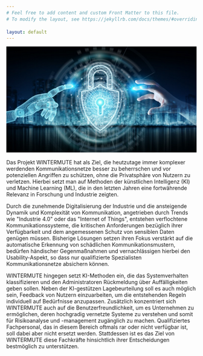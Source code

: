```yaml
---
# Feel free to add content and custom Front Matter to this file.
# To modify the layout, see https://jekyllrb.com/docs/themes/#overriding-theme-defaults

layout: default
---
```


![Wintermute Schaubild](/assets/img/wintermute-display.png)

Das Projekt WINTERMUTE hat als Ziel, die heutzutage immer komplexer werdenden Kommunikationsnetze besser zu beherrschen und vor potenziellen Angriffen zu schützen, ohne die Privatsphäre von Nutzern zu verletzen. Hierbei setzt man auf Methoden der künstlichen Intelligenz (KI) und Machine Learning (ML), die in den letzten Jahren eine fortwährende Relevanz in Forschung und Industrie zeigten.

Durch die zunehmende Digitalisierung der Industrie und die ansteigende Dynamik und Komplexität von Kommunikation, angetrieben durch Trends wie "Industrie 4.0" oder das "Internet of Things", entstehen verflochtene Kommunikationssysteme, die kritischen Anforderungen bezüglich ihrer Verfügbarkeit und dem angemessenen Schutz von sensiblen Daten genügen müssen. Bisherige Lösungen setzen ihren Fokus verstärkt auf die automatische Erkennung von schädlichen Kommunikationsmustern, bedürfen händischer Gegenmaßnahmen und vernachlässigen hierbei den Usability-Aspekt, so dass nur qualifizierte Spezialisten Kommunikationsnetze absichern können.

WINTERMUTE hingegen setzt KI-Methoden ein, die das Systemverhalten klassifizieren und den Administratoren Rückmeldung über Auffälligkeiten geben sollen. Neben der KI-gestützen Lagebeurteilung soll es auch möglich sein, Feedback von Nutzern einzuarbeiten, um die entstehenden Regeln individuell auf Bedürfnisse anzupassen. Zusätzlich konzentriert sich WINTERMUTE auch auf die Benutzerfreundlichkeit, um es Unternehmen zu ermöglichen, deren hochgradig vernetzte Systeme zu verstehen und somit für Risikoanalyse und -management zugänglich zu machen. Qualifiziertes Fachpersonal, das in diesem Bereich oftmals rar oder nicht verfügbar ist, soll dabei aber nicht ersetzt werden. Stattdessen ist es das Ziel von WINTERMUTE diese Fachkräfte hinsichtlich ihrer Entscheidungen bestmöglich zu unterstützen.
